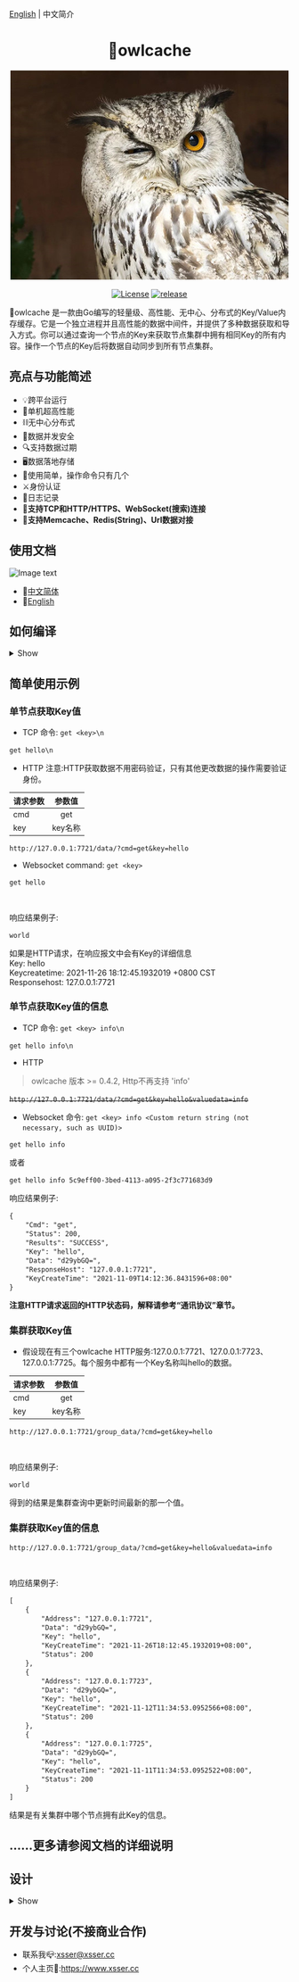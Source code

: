 <a href="https://github.com/xssed/owlcache" target="_blank">English</a> | 中文简介

<div align="center">

# 🦉owlcache

![Image text](https://github.com/xssed/owlcache/blob/master/doc/assets/owl.jpg?raw=true)

[![License](https://img.shields.io/github/license/xssed/owlcache.svg)](https://github.com/xssed/owlcache/blob/master/LICENSE)
[![release](https://img.shields.io/github/release/xssed/owlcache.svg?style=popout-square)](https://github.com/xssed/owlcache/releases)

</div>

 🦉owlcache 是一款由Go编写的轻量级、高性能、无中心、分布式的Key/Value内存缓存。它是一个独立进程并且高性能的数据中间件，并提供了多种数据获取和导入方式。你可以通过查询一个节点的Key来获取节点集群中拥有相同Key的所有内容。操作一个节点的Key后将数据自动同步到所有节点集群。       


## 亮点与功能简述

* 💡跨平台运行
* 🚀单机超高性能
* ⛓无中心分布式
* 🌈数据并发安全
* 🔍支持数据过期
* 🖥数据落地存储
* 🎨使用简单，操作命令只有几个
* ⚔️身份认证
* 📝日志记录
* 🔭**支持TCP和HTTP/HTTPS、WebSocket(搜索)连接**  
* 🍻**支持Memcache、Redis(String)、Url数据对接**  


## 使用文档

![Image text](https://github.com/xssed/owlcache/blob/master/doc/assets/group.gif?raw=true)

- 📝[中文简体](zh/0.directory.md)
- 📝[English](en/0.directory.md)

## 如何编译
<details>
<summary>Show</summary>  


编译环境要求
* golang >= 1.9

源码下载
* go命令下载(会自动下载依赖库，如果直接下载源码编译会提示类库缺失)
* go get命令无法执行请检查本机是否安装Git服务和设置Go环境  

```shell
go get -u github.com/xssed/owlcache
```

#### ⚠⚠⚠如果你的Go语言环境开启了`GOMOD`,你需要在电脑本地创建一个目录,进入该目录，再次执行`git clone https://github.com/xssed/owlcache.git`命令将源代码下载. 

### 编译
* 进入owlcache主目录执行编译命令(GOPATH模式下进入GOPATH目录的owlcache主目录，GOMOD模式则进入上一步提示中你自己创建的本地目录)
```shell
go build
```

### 运行
* 注意owlcache.conf文件要跟主程序同目录（下面有介绍动态的设置owlcache.conf文件路径参数）。    
* .conf配置文件必须是统一的UTF-8编码。    
* 请先给在配置文件owlcache.conf中设置<Pass>选项。  

Linux
```shell
./owlcache
```
Windows (DOS)   
* 如果你打算使用cmd.exe长时间运行owlcache，请右键，在弹出菜单中选择【属性】->【选项】->关闭【快速编辑模式】和【插入模式】，否则长时间运行owlcache会出现卡顿或者休眠现象。  
```shell
owlcache
```

参数help
* 运行前您可以查看使用帮助 
* 注意运行时的配置参数要优先于*.conf文件里的配置参数

```shell
owlcache -help
```
```shell
Welcome to use owlcache. Version:XXX
If you have any questions,Please contact us: xsser@xsser.cc
Project Home:https://github.com/xssed/owlcache
                _                _
   _____      _| | ___ __ _  ___| |__   ___
  / _ \ \ /\ / / |/ __/ _' |/ __| '_ \ / _ \
 | (_) \ V  V /| | (_| (_| | (__| | | |  __/
  \___/ \_/\_/ |_|\___\__,_|\___|_| |_|\___|

Usage of owlcache:
  -config string
        owlcache config file path.[demo:/var/home/owl.conf] (default "owlcache.conf")
  -host string
        binding local host ip address. (default "0.0.0.0")
  -log string
        owlcache log file path.[demo:/var/log/] (default "./log_file/")
  -pass string
        owlcache Http connection password. (default "")
```

带配置参数运行的例子
```shell
owlcache -config /var/home/owl.conf -host 127.0.0.1 -log /var/log/ -pass 1245!df2A
```
</details>


## 简单使用示例
### 单节点获取Key值
* TCP
命令: `get <key>\n`
~~~shell
get hello\n
~~~

* HTTP
注意:HTTP获取数据不用密码验证，只有其他更改数据的操作需要验证身份。


|请求参数        | 参数值          | 
| ------------- |:-------------: |
| cmd           |  get           | 
| key           |  key名称        | 

~~~shell
http://127.0.0.1:7721/data/?cmd=get&key=hello
~~~

* Websocket
command: `get <key>`
~~~shell
get hello
~~~

<br>

响应结果例子:
~~~shell
world
~~~
如果是HTTP请求，在响应报文中会有Key的详细信息  
Key: hello  
Keycreatetime: 2021-11-26 18:12:45.1932019 +0800 CST  
Responsehost: 127.0.0.1:7721  


### 单节点获取Key值的信息
* TCP
命令: `get <key> info\n`
~~~shell
get hello info\n
~~~

* HTTP
>owlcache 版本 >= 0.4.2, Http不再支持 'info'

~~`http://127.0.0.1:7721/data/?cmd=get&key=hello&valuedata=info`~~

* Websocket
命令: `get <key> info <Custom return string (not necessary, such as UUID)>`
~~~shell
get hello info
~~~
或者
~~~shell
get hello info 5c9eff00-3bed-4113-a095-2f3c771683d9
~~~

响应结果例子:
~~~shell
{
    "Cmd": "get",
    "Status": 200,
    "Results": "SUCCESS",
    "Key": "hello",
    "Data": "d29ybGQ=",
    "ResponseHost": "127.0.0.1:7721",
    "KeyCreateTime": "2021-11-09T14:12:36.8431596+08:00"
}
~~~

**注意HTTP请求返回的HTTP状态码，解释请参考“通讯协议”章节。**

### 集群获取Key值
* 假设现在有三个owlcache HTTP服务:127.0.0.1:7721、127.0.0.1:7723、127.0.0.1:7725。每个服务中都有一个Key名称叫hello的数据。


|请求参数        | 参数值          | 
| ------------- |:-------------: |
| cmd           |  get           | 
| key           |  key名称        | 


~~~shell
http://127.0.0.1:7721/group_data/?cmd=get&key=hello
~~~
<br>

响应结果例子:   
~~~shell
world
~~~
得到的结果是集群查询中更新时间最新的那一个值。


### 集群获取Key值的信息
~~~shell
http://127.0.0.1:7721/group_data/?cmd=get&key=hello&valuedata=info
~~~
<br>

响应结果例子:   
~~~shell
[
    {
        "Address": "127.0.0.1:7721",
        "Data": "d29ybGQ=",
        "Key": "hello",
        "KeyCreateTime": "2021-11-26T18:12:45.1932019+08:00",
        "Status": 200
    },
    {
        "Address": "127.0.0.1:7723",
        "Data": "d29ybGQ=",
        "Key": "hello",
        "KeyCreateTime": "2021-11-12T11:34:53.0952566+08:00",
        "Status": 200
    },
    {
        "Address": "127.0.0.1:7725",
        "Data": "d29ybGQ=",
        "Key": "hello",
        "KeyCreateTime": "2021-11-11T11:34:53.0952522+08:00",
        "Status": 200
    }
]

~~~
结果是有关集群中哪个节点拥有此Key的信息。
  


## ......更多请参阅文档的详细说明

## 设计  
<details>
<summary>Show</summary> 

![Image text](https://github.com/xssed/owlcache/blob/master/doc/assets/works_zh.png?raw=true)  

</details>

## 开发与讨论(不接商业合作)
- 联系我📪:xsser@xsser.cc
- 个人主页🛀:https://www.xsser.cc



